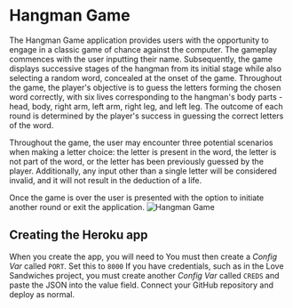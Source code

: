 # Hangman Game

The Hangman Game application provides users with the opportunity to engage in a classic game of chance against the computer. The gameplay commences with the user inputting their name. Subsequently, the game displays successive stages of the hangman from its initial stage while also selecting a random word, concealed at the onset of the game. Throughout the game, the player's objective is to guess the letters forming the chosen word correctly, with six lives corresponding to the hangman's body parts - head, body, right arm, left arm, right leg, and left leg. The outcome of each round is determined by the player's success in guessing the correct letters of the word.

Throughout the game, the user may encounter three potential scenarios when making a letter choice: the letter is present in the word, the letter is not part of the word, or the letter has been previously guessed by the player. Additionally, any input other than a single letter will be considered invalid, and it will not result in the deduction of a life.

Once the game is over the user is presented with the option to initiate another round or exit the application.
![Hangman Game](assets/images/)



## Creating the Heroku app
When you create the app, you will need to
You must then create a _Config Var_ called `PORT`. Set this to `8000`
If you have credentials, such as in the Love Sandwiches project, you must create another _Config Var_ called `CREDS` and paste the JSON into the value field.
Connect your GitHub repository and deploy as normal.